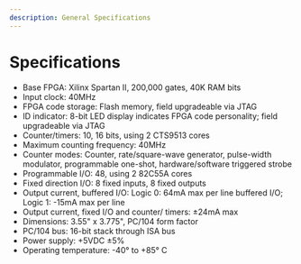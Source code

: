 ```yaml
---
description: General Specifications
---
```


# Specifications

* Base FPGA: Xilinx Spartan II, 200,000 gates, 40K RAM bits 
* Input clock: 40MHz 
* FPGA code storage: Flash memory, field upgradeable via JTAG 
* ID indicator: 8-bit LED display indicates FPGA code personality; field upgradeable via JTAG 
* Counter/timers: 10, 16 bits, using 2 CTS9513 cores 
* Maximum counting frequency: 40MHz 
* Counter modes: Counter, rate/square-wave generator, pulse-width modulator, programmable one-shot, hardware/software triggered strobe 
* Programmable I/O: 48, using 2 82C55A cores 
* Fixed direction I/O: 8 fixed inputs, 8 fixed outputs 
* Output current, buffered I/O: Logic 0: 64mA max per line buffered I/O; Logic 1: -15mA max per line 
* Output current, fixed I/O and counter/ timers: ±24mA max
* Dimensions: 3.55" x 3.775", PC/104 form factor 
* PC/104 bus: 16-bit stack through ISA bus 
* Power supply: +5VDC ±5% 
* Operating temperature: -40° to +85° C

